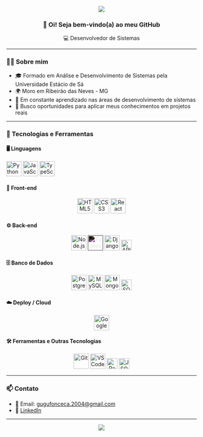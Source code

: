 <p align="center">
  <img src="https://capsule-render.vercel.app/api?type=waving&color=1e1e2f&height=150&section=header&text=Gustavo%20Andrade&fontSize=35&fontColor=ffffff" />
</p>

<h3 align="center">👋 Oi! Seja bem-vindo(a) ao meu GitHub</h3>

<p align="center">💻 Desenvolvedor de Sistemas </p>

---

### 👨‍💻 Sobre mim

- 🎓 Formado em Análise e Desenvolvimento de Sistemas pela Universidade Estácio de Sá  
- 🌍 Moro em Ribeirão das Neves - MG  
- 🚀 Em constante aprendizado nas áreas de desenvolvimento de sistemas  
- 🎯 Busco oportunidades para aplicar meus conhecimentos em projetos reais

---

### 🧰 Tecnologias e Ferramentas

<h4>🖥️ Linguagens</h4>
<p>
  <img src="https://cdn.jsdelivr.net/gh/devicons/devicon/icons/python/python-original.svg" width="40" title="Python"/>
  <img src="https://cdn.jsdelivr.net/gh/devicons/devicon/icons/javascript/javascript-original.svg" width="40" title="JavaScript"/>
  <img src="https://cdn.jsdelivr.net/gh/devicons/devicon/icons/typescript/typescript-original.svg" width="40" title="TypeScript"/>
</p>

<h4>🎨 Front-end</h4>
<p align="center">
  <img src="https://cdn.jsdelivr.net/gh/devicons/devicon/icons/html5/html5-original.svg" width="40" title="HTML5"/>
  <img src="https://cdn.jsdelivr.net/gh/devicons/devicon/icons/css3/css3-original.svg" width="40" title="CSS3"/>
  <img src="https://cdn.jsdelivr.net/gh/devicons/devicon/icons/react/react-original.svg" width="40" title="React"/>
</p>

<h4>⚙️ Back-end</h4>
<p align="center">
  <img src="https://cdn.jsdelivr.net/gh/devicons/devicon/icons/nodejs/nodejs-original.svg" width="40" title="Node.js"/>
  <img src="https://cdn.jsdelivr.net/gh/devicons/devicon/icons/express/express-original.svg" width="40" title="Express.js" style="filter: invert(100%);"/>
  <img src="https://cdn.jsdelivr.net/gh/devicons/devicon/icons/django/django-plain.svg" width="40" title="Django"/>
  <img src="https://img.shields.io/badge/API-REST-blue?style=for-the-badge" height="28" title="API REST"/>
</p>

<h4>🗄️ Banco de Dados</h4>
<p align="center">
  <img src="https://cdn.jsdelivr.net/gh/devicons/devicon/icons/postgresql/postgresql-original.svg" width="40" title="PostgreSQL"/>
  <img src="https://cdn.jsdelivr.net/gh/devicons/devicon/icons/mysql/mysql-original.svg" width="40" title="MySQL"/>
  <img src="https://cdn.jsdelivr.net/gh/devicons/devicon/icons/mongodb/mongodb-original.svg" width="40" title="MongoDB"/>
  <img src="https://img.shields.io/badge/SQL-%2300758F.svg?style=for-the-badge&logo=sqlite&logoColor=white" height="28" title="SQL"/>
</p>

<h4>☁️ Deploy / Cloud</h4>
<p align="center">
  <img src="https://cdn.jsdelivr.net/gh/devicons/devicon/icons/googlecloud/googlecloud-original.svg" width="40" title="Google Cloud Platform (GCP)"/>
</p>

<h4>🛠️ Ferramentas e Outras Tecnologias</h4>
<p align="center">
  <img src="https://cdn.jsdelivr.net/gh/devicons/devicon/icons/git/git-original.svg" width="40" title="Git"/>
  <img src="https://cdn.jsdelivr.net/gh/devicons/devicon/icons/vscode/vscode-original.svg" width="40" title="VSCode"/>
  <img src="https://img.shields.io/badge/Pandas-%23150458.svg?style=for-the-badge&logo=pandas&logoColor=white" height="28" title="Pandas"/>
  <img src="https://img.shields.io/badge/JSON-%23ffffff.svg?style=for-the-badge&logo=json&logoColor=black" height="28" title="JSON"/>
</p>


---

### 📫 Contato

- 📧 Email: gugufonceca.2004@gmail.com  
- 💼 [LinkedIn](https://www.linkedin.com/in/gustavo-andrade-59bb992a7)  

---

<p align="center">
  <img src="https://capsule-render.vercel.app/api?type=waving&color=1e1e2f&height=120&section=footer"/>
</p>
